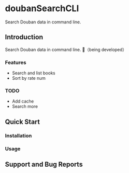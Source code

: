 # doubanSearchCLI

Search Douban data in command line.

## Introduction

Search Douban data in command line. （being developed）

### Features

- Search and list books
- Sort by rate num

### TODO

- Add cache
- Search more

## Quick Start

### Installation

### Usage

## Support and Bug Reports